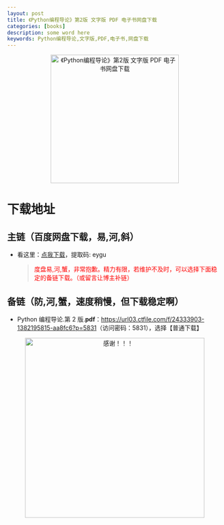 ```yaml
---
layout: post
title: 《Python编程导论》第2版 文字版 PDF 电子书网盘下载
categories: [books]
description: some word here
keywords: Python编程导论,文字版,PDF,电子书,网盘下载
---
```


<div align="center"><img src="https://pic.imgdb.cn/item/67063b75d29ded1a8c8141f6.png" alt="《Python编程导论》第2版 文字版 PDF 电子书网盘下载" width="300px" height="auto"></div>

# 下载地址

## 主链（百度网盘下载，易,河,斜）

- 看这里：[点我下载](https://pan.baidu.com/s/1iMXUbSbtZQZjDcqDmnWUyw?pwd=eygu)，提取码: eygu

  > <p style="color:red" >度盘易,河,蟹，非常抱歉。精力有限，若维护不及时，可以选择下面稳定的备链下载。（或留言让博主补链）</p>

## 备链（防,河,蟹，速度稍慢，但下载稳定啊）

- Python 编程导论.第 2 版.**pdf**：<https://url03.ctfile.com/f/24333903-1382195815-aa8fc6?p=5831>（访问密码：5831），选择【普通下载】

<div align="center"><img src="https://pic.imgdb.cn/item/6707df6bd29ded1a8ce37031.gif" alt="感谢！！！" width="420px" height="auto"/></div>

